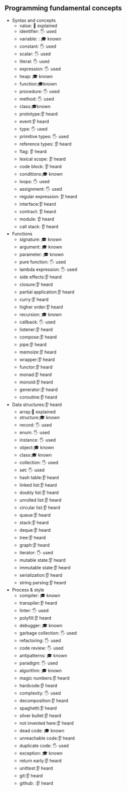 ## Programming fundamental concepts

- Syntax and concepts
  - value: 🙋 explained
  - identifier: 🖐️ used
  - variable: : 🎓 known
  - constant: 🖐️ used
  - scalar: 🖐️ used
  - literal: 🖐️ used
  - expression: 🖐️ used
  - heap: 🎓 known
  - function:🎓known
  - procedure: 🖐️ used
  - method: 🖐️ used
  - class:🎓known 
  - prototype:👂 heard
  - event:👂 heard
  - type: 🖐️ used
  - primitive types: 🖐️ used
  - reference types: 👂 heard
  - flag: 👂 heard
  - lexical scope: 👂 heard
  - code block: 👂 heard
  - conditions:🎓 known
  - loops: 🖐️ used
  - assignment: 🖐️ used
  - regular expression: 👂 heard
  - interface:👂 heard  
  - contract: 👂 heard
  - module: 👂 heard
  - call stack: 👂 heard
- Functions
  - signature: 🎓 known
  - argument: 🎓 known
  - parameter: 🎓 known
  - pure function: 🖐️ used
  - lambda expression: 🖐️ used
  - side effects:👂 heard
  - closure:👂 heard
  - partial application:👂 heard
  - curry:👂 heard
  - higher order:👂 heard
  - recursion: 🎓 known
  - callback: 🖐️ used
  - listener:👂 heard
  - compose:👂 heard
  - pipe:👂 heard
  - memoize:👂 heard
  - wrapper:👂 heard
  - functor:👂 heard
  - monad:👂 heard
  - monoid:👂 heard
  - generator:👂 heard
  - coroutine:👂 heard
- Data structures:👂 heard
  - array:🙋 explained
  - structure:🎓 known
  - record: 🖐️ used
  - enum: 🖐️ used
  - instance: 🖐️ used
  - object:🎓 known
  - class:🎓 known
  - collection: 🖐️ used
  - set: 🖐️ used
  - hash table:👂 heard
  - linked list:👂 heard
  - doubly list:👂 heard
  - unrolled list:👂 heard
  - circular list:👂 heard
  - queue:👂 heard
  - stack:👂 heard
  - deque:👂 heard
  - tree:👂 heard
  - graph:👂 heard
  - iterator: 🖐️ used
  - mutable state:👂 heard
  - immutable state:👂 heard
  - serialization:👂 heard
  - string parsing:👂 heard
- Process & style
  - compiler: 🎓 known
  - transpiler:👂 heard
  - linter: 🖐️ used
  - polyfill:👂 heard
  - debugger: 🎓 known
  - garbage collection: 🖐️ used
  - refactoring: 🖐️ used
  - code review: 🖐️ used
  - antipatterns: 🎓 known
  - paradigm: 🖐️ used
  - algorithm: 🎓 known
  - magic numbers:👂 heard
  - hardcode:👂 heard
  - complexity: 🖐️ used
  - decomposition:👂 heard 
  - spaghetti:👂 heard
  - silver bullet:👂 heard
  - not invented here:👂 heard
  - dead code: 🎓 known
  - unreachable code:👂 heard
  - duplicate code: 🖐️ used
  - exception: 🎓 known
  - return early:👂 heard
  - unittest:👂 heard
  - git:👂 heard
  - github: :👂 heard

